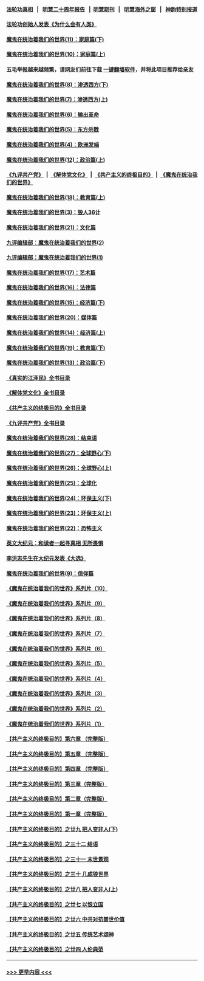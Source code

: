 #### [法轮功真相](https://github.com/gfw-breaker/truth/blob/master/README.md?t=0) &nbsp;&nbsp;|&nbsp;&nbsp; [明慧二十周年报告](https://github.com/gfw-breaker/mh-reports/blob/master/README.md?t=0) &nbsp;&nbsp;|&nbsp;&nbsp;[明慧期刊](https://github.com/gfw-breaker/mh-qikan) &nbsp;&nbsp;|&nbsp;&nbsp; [明慧海外之窗](https://github.com/gfw-breaker/mh-news/blob/master/README.md?t=0) &nbsp;&nbsp;|&nbsp;&nbsp; [神韵特别报道](https://github.com/gfw-breaker/mh-news/blob/master/shenyun.md?t=0)
#### [法轮功创始人发表《为什么会有人类》](../pages/nsc422/n13912117.md?t=03081243) 
#### [魔鬼在统治着我们的世界(11)：家庭篇(下)](../pages/nsc422/n10440961.md?t=03081243) 
#### [魔鬼在统治着我们的世界(10)：家庭篇(上)](../pages/nsc422/n10435448.md?t=03081243) 
#### 五毛举报越来越频繁，请网友们前往下载 [一键翻墙软件](https://github.com/gfw-breaker/ssr-accounts)，并将此项目推荐给亲友
#### [魔鬼在统治着我们的世界(8)：渗透西方(下)](../pages/nsc422/n10429603.md?t=03081243) 
#### [魔鬼在统治着我们的世界(7)：渗透西方(上)](../pages/nsc422/n10426013.md?t=03081243) 
#### [魔鬼在统治着我们的世界(6)：输出革命](../pages/nsc422/n10421536.md?t=03081243) 
#### [魔鬼在统治着我们的世界(5)：东方杀戮](../pages/nsc422/n10417707.md?t=03081243) 
#### [魔鬼在统治着我们的世界(4)：欧洲发端](../pages/nsc422/n10414890.md?t=03081243) 
#### [魔鬼在统治着我们的世界(12)：政治篇(上)](../pages/nsc422/n10444576.md?t=03081243) 
#### [《九评共产党》](https://github.com/begood0513/9ping.md/blob/master/README.md) &nbsp;|&nbsp; [《解体党文化》](../../../../jtdwh.md/blob/master/README.md)  &nbsp;|&nbsp; [《共产主义的终极目的》](../../../../gczydzjmd.md/blob/master/README.md) &nbsp;|&nbsp; [《魔鬼在统治我们的世界》](../../../../mgztzwmdsj.md/blob/master/README.md) 
#### [魔鬼在统治着我们的世界(18)：教育篇(上)](../pages/nsc422/n10526970.md?t=03081243) 
#### [魔鬼在统治着我们的世界(3)：毁人36计](../pages/nsc422/n10411583.md?t=03081243) 
#### [魔鬼在统治着我们的世界(21)：文化篇](../pages/nsc422/n10597706.md?t=03081243) 
#### [九评编辑部：魔鬼在统治着我们的世界(2)](../pages/nsc422/n10410036.md?t=03081243) 
#### [九评编辑部：魔鬼在统治着我们的世界(1)](../pages/nsc422/n10406825.md?t=03081243) 
#### [魔鬼在统治着我们的世界(17)：艺术篇](../pages/nsc422/n10499093.md?t=03081243) 
#### [魔鬼在统治着我们的世界(16)：法律篇](../pages/nsc422/n10485969.md?t=03081243) 
#### [魔鬼在统治着我们的世界(15)：经济篇(下)](../pages/nsc422/n10469975.md?t=03081243) 
#### [魔鬼在统治着我们的世界(20)：媒体篇](../pages/nsc422/n10586579.md?t=03081243) 
#### [魔鬼在统治着我们的世界(14)：经济篇(上)](../pages/nsc422/n10457370.md?t=03081243) 
#### [魔鬼在统治着我们的世界(19)：教育篇(下)](../pages/nsc422/n10564808.md?t=03081243) 
#### [魔鬼在统治着我们的世界(13)：政治篇(下)](../pages/nsc422/n10448270.md?t=03081243) 
#### [《真实的江泽民》全书目录](../pages/nsc422/n13721399.md?t=03081243) 
#### [《解体党文化》全书目录](../pages/nsc422/n13721157.md?t=03081243) 
#### [《共产主义的终极目的》全书目录](../pages/nsc422/n13721048.md?t=03081243) 
#### [《九评共产党》全书目录](../pages/nsc422/n13708085.md?t=03081243) 
#### [魔鬼在统治着我们的世界(28)：结束语](../pages/nsc422/n10936246.md?t=03081243) 
#### [魔鬼在统治着我们的世界(27)：全球野心(下)](../pages/nsc422/n10928319.md?t=03081243) 
#### [魔鬼在统治着我们的世界(26)：全球野心(上)](../pages/nsc422/n10900318.md?t=03081243) 
#### [魔鬼在统治着我们的世界(25)：全球化](../pages/nsc422/n10788205.md?t=03081243) 
#### [魔鬼在统治着我们的世界(24)：环保主义(下)](../pages/nsc422/n10695307.md?t=03081243) 
#### [魔鬼在统治着我们的世界(23)：环保主义(上)](../pages/nsc422/n10688613.md?t=03081243) 
#### [魔鬼在统治着我们的世界(22)：恐怖主义](../pages/nsc422/n10614727.md?t=03081243) 
#### [英文大纪元：和读者一起寻真相 无所畏惧](../pages/nsc422/n12542027.md?t=03081243) 
#### [李洪志先生在大纪元发表《大选》](../pages/nsc422/n12534746.md?t=03081243) 
#### [魔鬼在统治着我们的世界(9)：信仰篇](../pages/nsc422/n10432159.md?t=03081243) 
#### [《魔鬼在统治着我们的世界》系列片（10）](../pages/nsc422/n12292670.md?t=03081243) 
#### [《魔鬼在统治着我们的世界》系列片（9）](../pages/nsc422/n12290859.md?t=03081243) 
#### [《魔鬼在统治着我们的世界》系列片（8）](../pages/nsc422/n12287445.md?t=03081243) 
#### [《魔鬼在统治着我们的世界》系列片（7）](../pages/nsc422/n12283425.md?t=03081243) 
#### [《魔鬼在统治着我们的世界》系列片（6）](../pages/nsc422/n12282314.md?t=03081243) 
#### [《魔鬼在统治着我们的世界》系列片（5）](../pages/nsc422/n12281419.md?t=03081243) 
#### [《魔鬼在统治着我们的世界》系列片（4）](../pages/nsc422/n12274024.md?t=03081243) 
#### [《魔鬼在统治着我们的世界》系列片（3）](../pages/nsc422/n12271322.md?t=03081243) 
#### [《魔鬼在统治着我们的世界》系列片（2）](../pages/nsc422/n12269049.md?t=03081243) 
#### [《魔鬼在统治着我们的世界》系列片（1）](../pages/nsc422/n12267575.md?t=03081243) 
#### [【共产主义的终极目的】第六章 （完整版）](../pages/nsc422/n11428913.md?t=03081243) 
#### [【共产主义的终极目的】第五章 （完整版）](../pages/nsc422/n11428912.md?t=03081243) 
#### [【共产主义的终极目的】第四章 （完整版）](../pages/nsc422/n11428907.md?t=03081243) 
#### [【共产主义的终极目的】第三章（完整版）](../pages/nsc422/n11428848.md?t=03081243) 
#### [【共产主义的终极目的】第二章（完整版）](../pages/nsc422/n11428831.md?t=03081243) 
#### [【共产主义的终极目的】第一章（完整版）](../pages/nsc422/n11417651.md?t=03081243) 
#### [【共产主义的终极目的】之廿九 把人变非人(下)](../pages/nsc422/n11344140.md?t=03081243) 
#### [【共产主义的终极目的】之三十二 结语](../pages/nsc422/n11360535.md?t=03081243) 
#### [【共产主义的终极目的】之三十一 末世景观](../pages/nsc422/n11351129.md?t=03081243) 
#### [【共产主义的终极目的】之三十 几成狼世界](../pages/nsc422/n11348280.md?t=03081243) 
#### [【共产主义的终极目的】之廿八 把人变非人(上)](../pages/nsc422/n11340492.md?t=03081243) 
#### [【共产主义的终极目的】之廿七 以恨立国](../pages/nsc422/n11336944.md?t=03081243) 
#### [【共产主义的终极目的】之廿六 中共对抗普世价值](../pages/nsc422/n11324785.md?t=03081243) 
#### [【共产主义的终极目的】之廿五 传统艺术颂神](../pages/nsc422/n11296396.md?t=03081243) 
#### [【共产主义的终极目的】之廿四 人伦典范](../pages/nsc422/n11296397.md?t=03081243) 

----
#### [ >>> 更早内容 <<< ](../indexes/nsc422-earlier.md)
